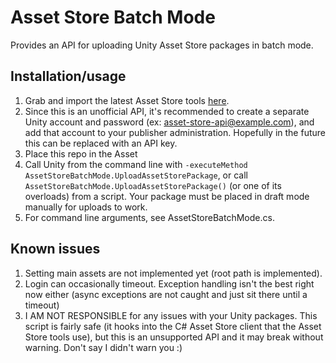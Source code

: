 # Asset Store Batch Mode
Provides an API for uploading Unity Asset Store packages in batch mode.

## Installation/usage
1. Grab and import the latest Asset Store tools [here](http://u3d.as/1sF).
2. Since this is an unofficial API, it's recommended to create a separate Unity account and password (ex: asset-store-api@example.com), and add that account to your publisher administration. Hopefully in the future this can be replaced with an API key.
3. Place this repo in the Asset
4. Call Unity from the command line with `-executeMethod AssetStoreBatchMode.UploadAssetStorePackage`, or call `AssetStoreBatchMode.UploadAssetStorePackage()` (or one of its overloads) from a script. Your package must be placed in draft mode manually for uploads to work.
5. For command line arguments, see AssetStoreBatchMode.cs.

## Known issues
1. Setting main assets are not implemented yet (root path is implemented).
2. Login can occasionally timeout. Exception handling isn't the best right now either (async exceptions are not caught and just sit there until a timeout)
3. I AM NOT RESPONSIBLE for any issues with your Unity packages. This script is fairly safe (it hooks into the C# Asset Store client that the Asset Store tools use), but this is an unsupported API and it may break without warning. Don't say I didn't warn you :)
